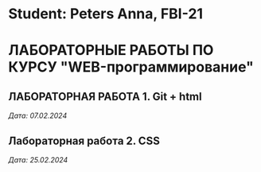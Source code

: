# Student: Peters Anna, FBI-21

# ЛАБОРАТОРНЫЕ РАБОТЫ ПО КУРСУ "WEB-программирование"

## ЛАБОРАТОРНАЯ РАБОТА 1. Git + html

*Дата: 07.02.2024*

## Лабораторная работа 2. CSS

*Дата: 25.02.2024*